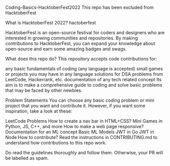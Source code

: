 

Coding-Basics-HacktoberFest2022
This repo has been excluded from HacktoberFest

What is HacktoberFest 2022?
hactoberfest

HacktoberFest is an open-source festival for coders and designers who are interested in growing communities and repositories. By making contributions to HacktoberFest, you can expand your knowledge about open-source and earn some amazing badges and swags.

What does this repo do?
This repository accepts code contributions for:

any basic fundamentals of coding (any language is accepted)
small games or projects you may have in any language
solutions for DSA problems from LeetCode, Hackerrank, etc.
documentation of any tech related concept
Its aim is to make a comprehensive guide to coding and solve basic problems that may be faced by other newbies.

Problem Statements
You can choose any basic coding problem or mini project that you want and contribute it. However, if you want some inspiration, take a look at these:

LeetCode Problems
How to create a nav bar in HTML+CSS?
Mini Games in Python, JS, C++, and more
How to make a web page responsive?
Documentation for an ML concept
Basic ML Models
JWT in Go
JWT in Node
How to contribute?
Read the instructions in CONTRIBUTING.md to understand how contributions to this repo work.

Do read the guidelines thoroughly and follow them. Otherwise, your PR will be labelled as spam.
